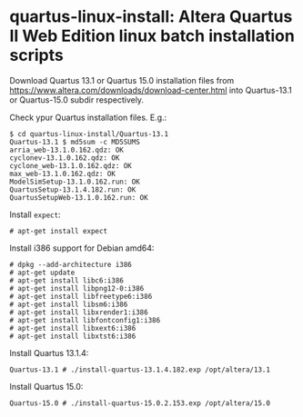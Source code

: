 quartus-linux-install: Altera Quartus II Web Edition linux batch installation scripts
=====================================================================================

Download Quartus 13.1 or Quartus 15.0 installation files
from https://www.altera.com/downloads/download-center.html
into Quartus-13.1 or Quartus-15.0 subdir respectively.

Check ypur Quartus installation files. E.g.:

    $ cd quartus-linux-install/Quartus-13.1
    Quartus-13.1 $ md5sum -c MD5SUMS
    arria_web-13.1.0.162.qdz: OK
    cyclonev-13.1.0.162.qdz: OK
    cyclone_web-13.1.0.162.qdz: OK
    max_web-13.1.0.162.qdz: OK
    ModelSimSetup-13.1.0.162.run: OK
    QuartusSetup-13.1.4.182.run: OK
    QuartusSetupWeb-13.1.0.162.run: OK

Install ```expect```:

    # apt-get install expect


Install i386 support for Debian amd64:

    # dpkg --add-architecture i386
    # apt-get update
    # apt-get install libc6:i386
    # apt-get install libpng12-0:i386
    # apt-get install libfreetype6:i386
    # apt-get install libsm6:i386
    # apt-get install libxrender1:i386
    # apt-get install libfontconfig1:i386
    # apt-get install libxext6:i386
    # apt-get install libxtst6:i386


Install Quartus 13.1.4:

    Quartus-13.1 # ./install-quartus-13.1.4.182.exp /opt/altera/13.1

Install Quartus 15.0:

    Quartus-15.0 # ./install-quartus-15.0.2.153.exp /opt/altera/15.0
